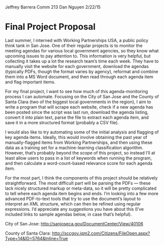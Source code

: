 Jeffrey Barrera
Comm 213
Dan Nguyen
2/22/15

Final Project Proposal
======================

Last summer, I interned with Working Partnerships USA, a public policy think tank in San Jose. One of their regular projects is to monitor the meeting agendas for various local government agencies, so they know what upcoming issues to pay attention to. This information is very helpful, but collecting it takes up a lot the research team’s time each week. They have to manually visit the website for each government, download the agendas (typically PDFs, though the format varies by agency), reformat and combine them into a MS Word document, and then read through each agenda item and flag important items. 

For my final project, I want to see how much of this agenda-monitoring process I can automate. Focusing on the City of San Jose and the County of Santa Clara (two of the biggest local governments in the region), I aim to write a program that will scrape each website, check if a new agenda has been posted since the script was last run, download the agenda listing, convert it into plain text, parse the file to extract each agenda item, and save it in a more structured format (probably a CSV file). 

I would also like to try automating some of the initial analysis and flagging of key agenda items. Ideally, this would involve obtaining the past year of manually-flagged items from Working Partnerships, and then using these data as a training set for a machine-learning classification algorithm. However, that’s probably beyond the scope of this project, so instead I’ll at least allow users to pass in a list of keywords when running the program, and then calculate a word-count-based relevance score for each agenda item.

For the most part, I think the components of this project should be relatively straightforward. The most difficult part will be parsing the PDFs — these lack nicely structured markup or meta-data, so it will be pretty complicated to tell where each agenda item begins and ends. I’m looking into a few more advanced PDF-to-text tools that try to use the document’s layout to interpret an XML structure, which can then be refined using regular expressions. I’d appreciate any suggestions you have about this (I’ve included links to sample agendas below, in case that’s helpful).

City of San Jose: http://sanjoseca.gov/DocumentCenter/View/40106

County of Santa Clara: http://sccgov.iqm2.com/Citizens/FileOpen.aspx?Type=14&ID=5764&Inline=True
